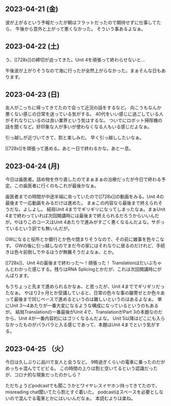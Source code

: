 ## 2023-04-21 (金)

波が上がるという予報だったが朝はフラットだったので期待せずに仕事してたら、
午後から意外と上がって悪くなかった。
そういう事あるよなぁ。

## 2023-04-22 (土)

う、[[728x]]の締切が迫ってきた。Unit 4を頑張って終わらせないと…

午後波が上がりそうなので海に行ったが全然上がらなかった。まぁそんな日もあります。

## 2023-04-23 (日)

友人がこっちに帰ってきてたので会って近況の話をするなど。
向こうもなんか悪くない感じの日常を送っている気がする。
40代をいい感じに過ごしている人がそれなりにいるのは良い業界という気はするな。
ついでにロボット掃除機の話を聞くなど。好印象な人が多いが使わなくなる人もいる感じだよなぁ。

引っ越しが近づいてきて、割と楽しみだ。
早く引っ越ししたいなぁ。

[[728x]]を頑張って進める。あと一日で終わるかな。あと一息。

## 2023-04-24 (月)

今日は歯医者。詰め物を作り直したのでまぁまぁの治療だったが今日で終わる予定。この歯医者に行くのもこれが最後かなぁ。

歯医者までの時間が中途半端に余っていたので[[728x]]の動画をみる。Unit 4の最後まで一応動画をみるだけは進めた。
まぁこの内容なら最後まで終えられそうだな。よしよし。
結局Unit 4まででギリギリになってしまったなぁ。まぁUnit 4まで終わっていれば次回開講時には最後まで終えられるだろうからいいんだが。やはりこのコースはUnit 4あたりで進みがすごく悪くなるんだよな。サボっているという訳でも無いんだが。

GWになると役所とか銀行とか色々閉まりそうなので、その前に雑事を色々こなす。
GWの後に引っ越しなのでまだ今の家にはそれなりに居るのだけれど、手続きは色々前倒しでやるほうが無難そうだよなぁ、とか。

[[728x]]、Unit 4の最後まで終わった〜！頑張った！
Translationはだいぶちゃんとわかった感じする。残りはRNA Splicingとかだが、これは次回開講時にがんばります。

もうちょっと先まで進められるかなぁ、と思ったが、Unit 4まででギリギリだったなぁ。
やはり2ヶ月とか受講していると、日常の色々な事の皺寄せとか色々あって最後まで同じペースで進めるというのは難しいというのはあるよなぁ。
単にUnit 3〜4あたりが一番大変になるような構成になっているというのもあるが。
結局Translationの一番最後がUnit 4で、TranslationがPart 3の本題なのだから、Unit 4が一番内容的にはゴツくなるんだよな。
Unit 5以降はどこにも入らなかったものがパラパラと入る感じであって、本題はUnit 4までという気がする。

## 2023-04-25 （火）

今日は久しぶりに品川で友人と会うなど。
9時過ぎくらいの電車に乗ったのだがめっちゃ混んでてビビる。
この時間の上りは割と空いてるという認識だったが、コロナ的な現象だったのかしら？

ただちょうどpodcastでも聞こうかとワイヤレスイヤホン持ってきてたので、misreading chat聞いてたら割とすぐ着いた。
podcastはスペースを必要としないので混んでる電車とかにはいいんだなぁ。
本読むよりは楽ね。